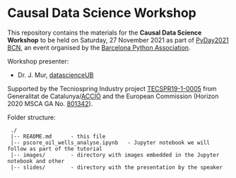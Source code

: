 # Causal Data Science Workshop

This repository contains the materials for the **Causal Data Science Workshop** to be held on Saturday, 27 November 2021 as part of [PyDay2021 BCN](https://pybcn.org/events/pyday_bcn/pyday_bcn_2021/), an event organised by the [Barcelona Python Association](https://pybcn.org/).

Workshop presenter:
- Dr. J. Mur, [datascienceUB](https://datascience.barcelona/)



Supported by the Tecniospring Industry project [TECSPR19-1-0005](https://datascience.barcelona/noticia-incorporacio-tecniospring-fellow/) from Generalitat de Catalunya/[ACCIÓ](https://www.accio.gencat.cat/) and the European Commission (Horizon 2020 MSCA GA No. [801342](https://cordis.europa.eu/project/id/801342)).



Folder structure:

~~~Project
 ./
 |-- README.md		- this file
 |-- pscore_oil_wells_analyse.ipynb   - Jupyter notebook we will follow as part of the tutorial
 |-- images/		- directory with images embedded in the Jupyter notebook and other
 |-- slides/		- directory with the presentation by the speaker
~~~

